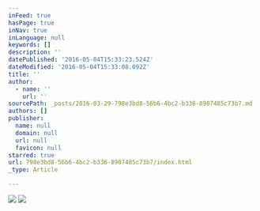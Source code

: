 ```yaml
---
inFeed: true
hasPage: true
inNav: true
inLanguage: null
keywords: []
description: ''
datePublished: '2016-05-04T15:33:23.524Z'
dateModified: '2016-05-04T15:33:08.092Z'
title: ''
author:
  - name: ''
    url: ''
sourcePath: _posts/2016-03-29-798e3bd8-56b6-4bc2-b336-8907485c73b7.md
authors: []
publisher:
  name: null
  domain: null
  url: null
  favicon: null
starred: true
url: 798e3bd8-56b6-4bc2-b336-8907485c73b7/index.html
_type: Article

---
```

![](https://the-grid-user-content.s3-us-west-2.amazonaws.com/8400bc7b-795a-43ed-85fa-46f896a74139.png)
![](https://the-grid-user-content.s3-us-west-2.amazonaws.com/b436ffae-208a-45f8-9e9a-b5c62bfb3e52.png)